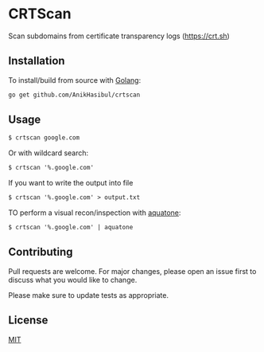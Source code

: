 # CRTScan

Scan subdomains from certificate transparency logs (https://crt.sh)

## Installation

To install/build from source with [Golang](https://golang.org):

```bash
go get github.com/AnikHasibul/crtscan
```

## Usage

```txt
$ crtscan google.com
```

Or with wildcard search:

```txt
$ crtscan '%.google.com'
```

If you want to write the output into file

```txt
$ crtscan '%.google.com' > output.txt
```

TO perform a visual recon/inspection with [aquatone](https://github.com/michenriksen/aquatone):

```txt
$ crtscan '%.google.com' | aquatone
```

## Contributing
Pull requests are welcome. For major changes, please open an issue first to discuss what you would like to change.

Please make sure to update tests as appropriate.

## License
[MIT](https://choosealicense.com/licenses/mit/)